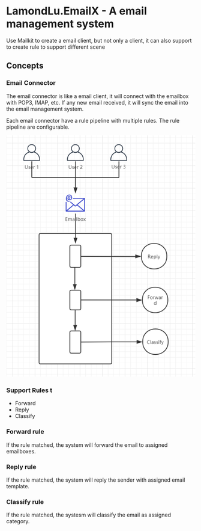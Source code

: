 # LamondLu.EmailX - A email management system
Use Mailkit to create a email client, but not only a client, it can also support to create rule to support different scene

## Concepts

### Email Connector
The email connector is like a email client, it will connect with the emailbox with POP3, IMAP, etc. If any new email received, it will sync the email into the email management system.

Each email connector have a rule pipeline with multiple rules. The rule pipeline are configurable.

![](./img/20200407081451.png)

### Support Rules t
- Forward
- Reply
- Classify
 
### Forward rule
If the rule matched, the system will forward the email to assigned emailboxes.

### Reply rule
If the rule matched, the system will reply the sender with assigned email template.

### Classify rule
If the rule matched, the systesm will classify the email as assigned category. 


